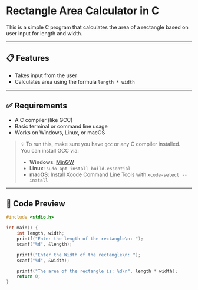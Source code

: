 # Rectangle Area Calculator in C

This is a simple C program that calculates the area of a rectangle based on user input for length and width.

---

## 📋 Features

- Takes input from the user
- Calculates area using the formula `length * width`

---

## ✅ Requirements

- A C compiler (like GCC)
- Basic terminal or command line usage
- Works on Windows, Linux, or macOS

> 💡 To run this, make sure you have `gcc` or any C compiler installed.  
> You can install GCC via:
> - **Windows**: [MinGW](http://www.mingw.org/)
> - **Linux**: `sudo apt install build-essential`
> - **macOS**: Install Xcode Command Line Tools with `xcode-select --install`

---

## 📌 Code Preview

```c
#include <stdio.h>

int main() {
    int length, width;
    printf("Enter the length of the rectangle\n: ");
    scanf("%d", &length);

    printf("Enter the Width of the rectangle\n: ");
    scanf("%d", &width);

    printf("The area of the rectangle is: %d\n", length * width);
    return 0;
}
